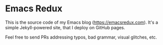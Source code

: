 # Emacs Redux

This is the source code of my Emacs blog (https://emacsredux.com).
It's a simple Jekyll-powered site, that I deploy on GitHub pages.

Feel free to send PRs addressing typos, bad grammar, visual glitches, etc.
